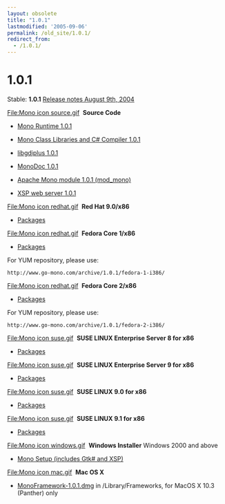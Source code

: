 ```yaml
---
layout: obsolete
title: "1.0.1"
lastmodified: '2005-09-06'
permalink: /old_site/1.0.1/
redirect_from:
  - /1.0.1/
---
```


1.0.1
=====

Stable: **1.0.1**
 [Release notes August 9th, 2004](http://go-mono.com/archive/1.0.1)

 [File:Mono icon source.gif](/index.php?title=Special:Upload&wpDestFile=Mono_icon_source.gif "File:Mono icon source.gif")  **Source Code**

-   [Mono Runtime 1.0.1](http://www.go-mono.com/archive/1.0.1/mono-1.0.1.tar.gz)

-   [Mono Class Libraries and C\# Compiler 1.0.1](http://www.go-mono.com/archive/1.0.1/mcs-1.0.1.tar.gz)

-   [libgdiplus 1.0.1](http://www.go-mono.com/archive/1.0.1/libgdiplus-1.0.1.tar.gz)

-   [MonoDoc 1.0.1](http://www.go-mono.com/archive/1.0.1/monodoc-1.0.1.tar.gz)

-   [Apache Mono module 1.0.1 (mod\_mono)](http://www.go-mono.com/archive/1.0.1/mod_mono-1.0.1.tar.gz)

-   [XSP web server 1.0.1](http://www.go-mono.com/archive/1.0.1/xsp-1.0.1.tar.gz)

 [File:Mono icon redhat.gif](/index.php?title=Special:Upload&wpDestFile=Mono_icon_redhat.gif "File:Mono icon redhat.gif")  **Red Hat 9.0/x86**

-   [Packages](http://www.go-mono.com/archive/1.0.1/redhat-9-i386)

 [File:Mono icon redhat.gif](/index.php?title=Special:Upload&wpDestFile=Mono_icon_redhat.gif "File:Mono icon redhat.gif")  **Fedora Core 1/x86**

-   [Packages](http://www.go-mono.com/archive/1.0.1/fedora-1-i386)

For YUM repository, please use:

    http://www.go-mono.com/archive/1.0.1/fedora-1-i386/

 [File:Mono icon redhat.gif](/index.php?title=Special:Upload&wpDestFile=Mono_icon_redhat.gif "File:Mono icon redhat.gif")  **Fedora Core 2/x86**

-   [Packages](http://www.go-mono.com/archive/1.0.1/fedora-2-i386)

For YUM repository, please use:

    http://www.go-mono.com/archive/1.0.1/fedora-2-i386/

 [File:Mono icon suse.gif](/index.php?title=Special:Upload&wpDestFile=Mono_icon_suse.gif "File:Mono icon suse.gif")  **SUSE LINUX Enterprise Server 8 for x86**

-   [Packages](http://www.go-mono.com/archive/1.0.1/sles-8-i386/)

 [File:Mono icon suse.gif](/index.php?title=Special:Upload&wpDestFile=Mono_icon_suse.gif "File:Mono icon suse.gif")  **SUSE LINUX Enterprise Server 9 for x86**

-   [Packages](http://www.go-mono.com/archive/1.0.1/sles-9-i586/)

 [File:Mono icon suse.gif](/index.php?title=Special:Upload&wpDestFile=Mono_icon_suse.gif "File:Mono icon suse.gif")  **SUSE LINUX 9.0 for x86**

-   [Packages](http://www.go-mono.com/archive/1.0.1/suse-90-i586/)

 [File:Mono icon suse.gif](/index.php?title=Special:Upload&wpDestFile=Mono_icon_suse.gif "File:Mono icon suse.gif")  **SUSE LINUX 9.1 for x86**

-   [Packages](http://www.go-mono.com/archive/1.0.1/suse-91-i586/)

 [File:Mono icon windows.gif](/index.php?title=Special:Upload&wpDestFile=Mono_icon_windows.gif "File:Mono icon windows.gif")  **Windows Installer** Windows 2000 and above

-   [Mono Setup (includes Gtk\# and XSP)](http://www.go-mono.com/archive/1.0.1/windows/mono-1.0.1-gtksharp-1.0-win32-0.5.exe)

 [File:Mono icon mac.gif](/index.php?title=Special:Upload&wpDestFile=Mono_icon_mac.gif "File:Mono icon mac.gif")  **Mac OS X**

-   [MonoFramework-1.0.1.dmg](http://www.go-mono.com/archive/1.0.1/macos/MonoFramework-1.0.1.dmg) in /Library/Frameworks, for MacOS X 10.3 (Panther) only




